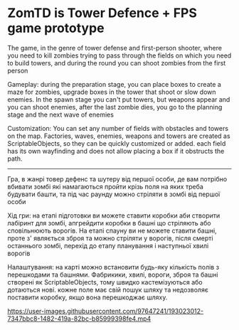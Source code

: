 # ZomTD is Tower Defence + FPS game prototype

The game, in the genre of tower defense and first-person shooter, where you need to kill zombies trying to pass through the fields on which you need to build towers, and during the round you can shoot zombies from the first person

Gameplay: during the preparation stage, you can place boxes to create a maze for zombies, upgrade boxes in the tower that shoot or slow down enemies. In the spawn stage you can't put towers, but weapons appear and you can shoot enemies, after the last zombie dies, you go to the planning stage and the next wave of enemies

Customization: You can set any number of fields with obstacles and towers on the map. Factories, waves, enemies, weapons and towers are created as ScriptableObjects, so they can be quickly customized or added. each field has its own wayfinding and does not allow placing a box if it obstructs the path.
____________________________________________________________________

Гра, в жанрі товер дефенс та шутеру від першої особи, де вам потрібно вбивати зомбі які намагаються пройти крізь поля на яких треба будувати башти, та під час раунду можно стріляти в зомбі від першої особи

Хід гри: на етапі підготовки ви можете ставити коробки аби створити лабіринт для зомбі, апгрейдити коробки в башні що стріляють або сповільнюють ворогів. На етапі спауну ви не можете ставити башні, проте з' являється зброя та можно стріляти у ворогів, після смерті останнього зомбі, перехід до етапу планування і наступньої хвилі ворогів

Налаштування: на карті можно встановити будь-яку кількість полів з перешкодами та башнями. Фабрикики, хвилі, вороги, зброя та башні створені як ScriptableObjects, тому швидко кастемізуються або дотаються нові. кожне поле має свій пошук шляху та недозволяє поставити коробку, якщо вона перешкоджає шляху.


https://user-images.githubusercontent.com/97647241/193023012-7347bbc8-1482-419a-82bc-b85999398fe4.mp4

